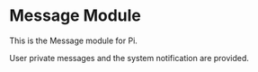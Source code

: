 Message Module
==============

This is the Message module for Pi.

User private messages and the system notification are provided.


